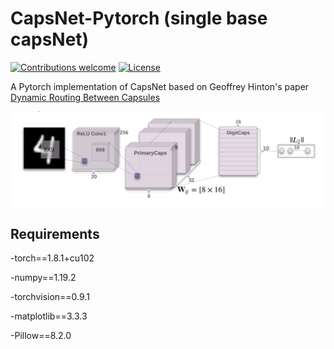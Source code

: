 # CapsNet-Pytorch (single base capsNet)

[![Contributions welcome](https://img.shields.io/badge/contributions-welcome-brightgreen.svg?style=plastic)](CONTRIBUTING.md)
[![License](https://img.shields.io/badge/license-Apache%202.0-blue.svg?style=plastic)](https://opensource.org/licenses/Apache-2.0)


A Pytorch implementation of CapsNet based on Geoffrey Hinton's paper [Dynamic Routing Between Capsules](https://arxiv.org/abs/1710.09829)

![capsVSneuron](imgs/basecapsuleNet.png)

## Requirements

-torch==1.8.1+cu102

-numpy==1.19.2

-torchvision==0.9.1

-matplotlib==3.3.3

-Pillow==8.2.0




